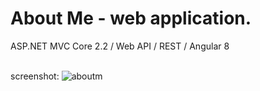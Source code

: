 # About Me - web application.
ASP.NET MVC Core 2.2 / Web API / REST / Angular 8
<br /><br />

screenshot:
![aboutm](https://user-images.githubusercontent.com/38703432/67525153-6c1d9380-f6b2-11e9-9b6b-7a090d4a6024.png)

